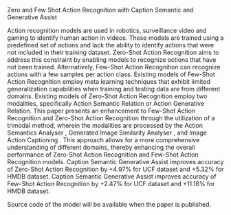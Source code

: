 Zero and Few Shot Action Recognition with Caption Semantic and Generative Assist

Action recognition models are used in robotics, surveillance video and gaming to identify human action in videos. These models are trained using a predefined set of actions and lack the ability to identify actions that were not included in their training dataset. Zero-Shot Action Recognition aims to address this constraint by enabling models to recognize actions that have not been trained. Alternatively, Few-Shot Action Recognition  can recognize actions with a few samples per action class. Existing models of Few-Shot Action Recognition employ meta learning techniques that exhibit limited generalization capabilities when training and testing data are from different domains. Existing models of Zero-Shot Action Recognition employ two modalities, specifically Action Semantic Relation or Action Generative Relation. This paper presents an enhancement to Few-Shot Action Recognition and Zero-Shot Action Recognition through the utilization of a trimodal method, wherein the modalities are processed by the Action Semantics Analyser , Generated Image Similarity Analyser , and Image Action Captioning . This approach allows for a more comprehensive understanding of different domains, thereby enhancing the overall performance of Zero-Shot Action Recognition and Few-Shot Action Recognition models. Caption Semantic Generative Assist improves accuracy of Zero-Shot Action Recognition by +4.97\% for UCF dataset and +5.32\% for HMDB dataset. Caption Semantic Generative Assist improves accuracy of Few-Shot Action Recognition by +2.47\% for UCF dataset and +11.18\% for HMDB dataset.

Source code of the model will be available when the paper is published.
